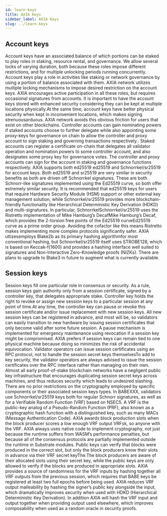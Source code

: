 ```yaml
---
id: learn-keys
title: AXIA Keys
sidebar_label: AXIA Keys
slug: ../learn-keys
---
```


## Account keys
Account keys have an associated balance of which portions can be staked to play roles in staking, resource rental, and governance. We allow several locks of varying duration, both because these roles impose different restrictions, and for multiple unlocking periods running concurrently.
Account keys play a role in activities like staking or network governance by using a portion of balance associated with them. AXIA network utilizes multiple locking mechanisms to impose desired restriction on the account keys.
AXIA encourages active participation in all these roles, but requires occasional signatures from accounts. It is important to have the account keys stored with enhanced security considering they can be kept at multiple locations physically.At the same time, account keys have better physical security when kept in inconvenient locations, which makes signing strenuousarduous. AXIA network avoids this obvious friction for users that exist on other blockchains.
Controller accounts can gain nominating powers if staked accounts choose to further delegate while also appointing some proxy-keys for governance on chain to allow the controller and proxy account to sign  staking and governing transactions respectively..
Staked accounts can register a certificate on-chain that delegates all validator operation and nomination powers to some controller account, and also designates some proxy key for governance votes. The controller and proxy accounts can sign for the account in staking and governance functions respectively.
AXIA supports both ed25519 ed25519 and Schnorrkel/sr25519 for account keys. Both ed25519 and sr25519 are very similar in security benefits as both are driven off Schnorrkel signatures. These are both Schnorr-like signatures implemented using the Ed25519 curve, so both offer extremely similar security. It is recommended that  ed25519 keys for users that require Hardware Security Module (HSM) support or other external key management solution, while Schnorrkel/sr25519 provides more blockchain-friendly functionality like Hierarchical Deterministic Key Derivation (HDKD) and multi-signatures.
In particular, SchnorrkelSchnorrkel/sr25519 uses the Ristretto implementation of Mike Hamburg’s DecafMike Hamburg’s Decaf, which provides the 2-torsion free points of the Ed25519 curveEd25519 curve as a prime order group. Avoiding the cofactor like this means Ristretto makes implementing more complex protocols significantly safer. AXIA utlizesemploys Blake2b as its primary hashing algorithmfor most conventional hashing, but Schnorrkel/sr25519 itself uses STROBE128, which is based on Keccak-f(1600) and provides a hashing interface well suited to signatures and Non-Interactive Zero-Knowledge proofs (NIZKs). There are plans to upgrade to Blake3 in future to augment what is currently available. 

## Session keys
Session keys fill one particular role in consensus or security. As a rule, session keys gain authority only from a session certificate, signed by a controller key, that delegates appropriate stake. Controller key holds the right to revoke or assign new session keys to a particular session at any point of time.At any time, the controller key can pause or revoke this session certificate and/or issue replacement with new session keys. All new session keys can be registered in advance, and most will be, so validators can easily transition to new hardware by issuing session certificates that only become valid after some future session. A pause mechanism is implemented for emergency maintenance using revocation if a session key might be compromised.
AXIA prefers if session keys can remain tied to one physical machine because doing so minimizes the risk of accidental equivocation. Validator operators can  issue session certificates using an RPC protocol, not to handle the session secret keys themselvesTo add to key security, the validator operators are always advised to issue the session certificates over the RPC interface rather than managing on their own. Almost all early proof-of-stake blockchain networks have a negligent public key infrastructure that encourages duplicating session secret keys across machines, and thus reduces security which leads to undesired slashing.
There are no prior restrictions on the cryptography employed by specific components or their associated session keys types. In BABEXXX, validators use Schnorrkel/sr25519 keys both for regular Schnorr signatures, as well as for a Verifiable Random Function (VRF) based on NSEC5.
A VRF is the public-key analog of a Pseudo-Random Function (PRF), also known as a cryptographic hash function with a distinguished key, such as many MACs (Message Authentication Code). AXIA  awards block production slots when the block producer scores a low enough VRF output VRFsk, so anyone with the VRF. AXIA always uses native code to implement cryptography, not just because the runtime suffers from WASM’s performance penalties, but because all of the consensus protocols are partially implemented outside the runtime in Substrate modules. 
Public keys can verify that blocks were produced in the correct slot, but only the block producers know their slots in advance via their VRF secret keyThe.The  block producers are aware of their allocated slots using their secret key, while the public  keys are only allowed to verify if the blocks are produced in appropriate slots. AXIA provides a source of randomness for the VRF inputs by hashing together all VRF outputs from the previous session, which requires that BABE keys be registered at least two full epochs before being used.
AXIA reduces VRF output malleability by hashing the signer’s public key alongside the input, which dramatically improves security when used with HDKD (Hierarchical Deterministic Key Derivation). In addition AXIA will hash the VRF input and output together when providing output used elsewhere, which improves composability when used as a random oracle in security proofs.
